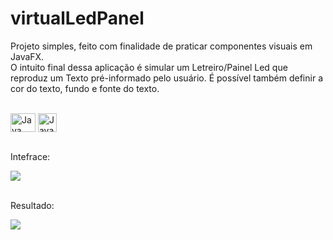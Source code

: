 # virtualLedPanel

Projeto simples, feito com finalidade de praticar componentes visuais em JavaFX.<br>
O intuito final dessa aplicação é simular um Letreiro/Painel Led que reproduz um Texto pré-informado pelo usuário.
É possível também definir a cor do texto, fundo e fonte do texto.

<div style="display: inline_block"><br>
  <img align="center" alt="Java" height="30" width="40" src="https://cdn.jsdelivr.net/gh/devicons/devicon/icons/java/java-original.svg">
  <img align="center" alt="JavaFX" height="30" width="30" src="https://static.wixstatic.com/media/2724b2_a4c660815dde4271be00cb7e9b9cae2c~mv2.png/v1/fit/w_605%2Ch_533%2Cal_c/file.png">
</div></br>

Intefrace:
<div style="display: inline_block">
  <img align="center" src="https://media.discordapp.net/attachments/837148535014162447/967205556504891502/unknown.png">
</div></br>

Resultado:
<div style="display: inline_block">
  <img align="center" src="https://media.discordapp.net/attachments/837148535014162447/967205615783010364/unknown.png">
</div></br>
